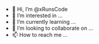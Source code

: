 - 👋 Hi, I’m @xRunsCode
- 👀 I’m interested in ...
- 🌱 I’m currently learning ...
- 💞️ I’m looking to collaborate on ...
- 📫 How to reach me ...

<!---
xRunsCode/xRunsCode is a ✨ special ✨ repository because its `README.md` (this file) appears on your GitHub profile.
You can click the Preview link to take a look at your changes.
--->
